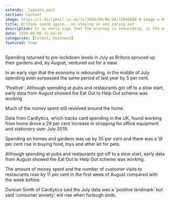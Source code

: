 ```yaml
---
extends: _layouts.post
section: content
image: https://i.dailymail.co.uk/1s/2020/09/06/20/32848888-0-image-a-64_1599419329515.jpg 
title: Britons spend again...on staying in and eating out 
description: In an early sign that the economy is rebounding, in the middle of July spending even surpassed the same period of last year by 5 per cent. Much of the money spent still revolved around the home. 
date: 2020-09-06-21-54-48 
categories: [latest, business] 
featured: true 
--- 
```

Spending returned to pre-lockdown levels in July as Britons spruced up their gardens and, by August, ventured out for a meal. 

In an early sign that the economy is rebounding, in the middle of July spending even surpassed the same period of last year by 5 per cent. 

'Positive': Although spending at pubs and restaurants got off to a slow start, early data from August showed the Eat Out to Help Out scheme was working

Much of the money spent still revolved around the home. 

Data from Cardlytics, which tracks card spending in the UK, found working from home drove a 29 per cent increase in shopping for office equipment and stationery over July 2019. 

Spending on homes and gardens was up by 35 per cent and there was a 19 per cent rise in buying food, toys and other kit for pets. 

Although spending at pubs and restaurants got off to a slow start, early data from August showed the Eat Out to Help Out scheme was working. 

The amount of money spent and the number of customer visits to restaurants rose by 11 per cent in the first week of August compared with the week before. 

Duncan Smith of Cardlytics said the July data was a 'positive landmark' but said 'consumer anxiety' will rise when furlough ends.

